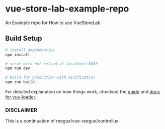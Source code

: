 # vue-store-lab-example-repo

An Example repo for How to use VueStoreLab

## Build Setup

``` bash
# install dependencies
npm install

# serve with hot reload at localhost:8080
npm run dev

# build for production with minification
npm run build
```

For detailed explanation on how things work, checkout the [guide](http://vuejs-templates.github.io/webpack/) and [docs for vue-loader](http://vuejs.github.io/vue-loader).

### DISCLAIMER

This is a continuation of reegux/vue-reegux/controllux

